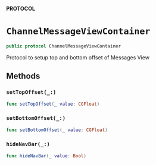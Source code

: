 **PROTOCOL**

# `ChannelMessageViewContainer`

```swift
public protocol ChannelMessageViewContainer
```

Protocol to setup top and bottom offset of Messages View

## Methods
### `setTopOffset(_:)`

```swift
func setTopOffset(_ value: CGFloat)
```

### `setBottomOffset(_:)`

```swift
func setBottomOffset(_ value: CGFloat)
```

### `hideNavBar(_:)`

```swift
func hideNavBar(_ value: Bool)
```
